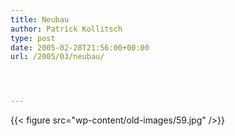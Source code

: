 ```yaml
---
title: Neubau
author: Patrick Kollitsch
type: post
date: 2005-02-28T21:56:00+00:00
url: /2005/03/neubau/




---
```

{{< figure src="wp-content/old-images/59.jpg" />}}
